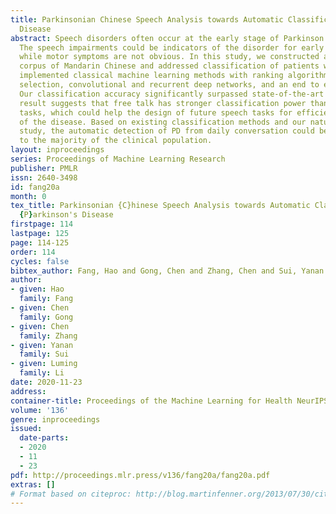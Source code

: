 ```yaml
---
title: Parkinsonian Chinese Speech Analysis towards Automatic Classification of Parkinson's
  Disease
abstract: Speech disorders often occur at the early stage of Parkinson’s disease (PD).
  The speech impairments could be indicators of the disorder for early diagnosis,
  while motor symptoms are not obvious. In this study, we constructed a new speech
  corpus of Mandarin Chinese and addressed classification of patients with PD. We
  implemented classical machine learning methods with ranking algorithms for feature
  selection, convolutional and recurrent deep networks, and an end to end system.
  Our classification accuracy significantly surpassed state-of-the-art studies. The
  result suggests that free talk has stronger classification power than standard speech
  tasks, which could help the design of future speech tasks for efficient early diagnosis
  of the disease. Based on existing classification methods and our natural speech
  study, the automatic detection of PD from daily conversation could be accessible
  to the majority of the clinical population.
layout: inproceedings
series: Proceedings of Machine Learning Research
publisher: PMLR
issn: 2640-3498
id: fang20a
month: 0
tex_title: Parkinsonian {C}hinese Speech Analysis towards Automatic Classification of
  {P}arkinson's Disease
firstpage: 114
lastpage: 125
page: 114-125
order: 114
cycles: false
bibtex_author: Fang, Hao and Gong, Chen and Zhang, Chen and Sui, Yanan and Li, Luming
author:
- given: Hao
  family: Fang
- given: Chen
  family: Gong
- given: Chen
  family: Zhang
- given: Yanan
  family: Sui
- given: Luming
  family: Li
date: 2020-11-23
address: 
container-title: Proceedings of the Machine Learning for Health NeurIPS Workshop
volume: '136'
genre: inproceedings
issued:
  date-parts:
  - 2020
  - 11
  - 23
pdf: http://proceedings.mlr.press/v136/fang20a/fang20a.pdf
extras: []
# Format based on citeproc: http://blog.martinfenner.org/2013/07/30/citeproc-yaml-for-bibliographies/
---
```

